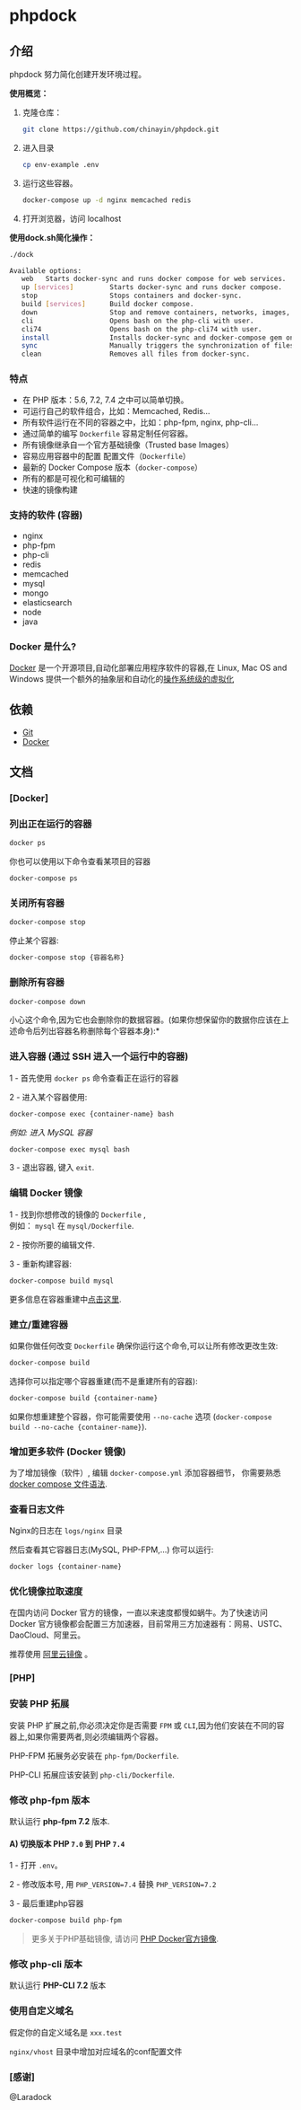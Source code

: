 # phpdock

<a name="Intro"></a>

## 介绍

phpdock 努力简化创建开发环境过程。

**使用概览：**

1. 克隆仓库：
    ```bash
    git clone https://github.com/chinayin/phpdock.git
    ```

2. 进入目录
    ```bash
    cp env-example .env
    ```

3. 运行这些容器。
    ```bash
    docker-compose up -d nginx memcached redis
    ```

4. 打开浏览器，访问 localhost

**使用dock.sh简化操作：**

```bash
./dock

Available options:
   web   Starts docker-sync and runs docker compose for web services.
   up [services]         Starts docker-sync and runs docker compose.
   stop                  Stops containers and docker-sync.
   build [services]      Build docker compose.
   down                  Stop and remove containers, networks, images, and volumes and docker-sync.
   cli                   Opens bash on the php-cli with user.
   cli74                 Opens bash on the php-cli74 with user.
   install               Installs docker-sync and docker-compose gem on the host machine.
   sync                  Manually triggers the synchronization of files.
   clean                 Removes all files from docker-sync.

```

<a name="features"></a>

### 特点

- 在 PHP 版本：5.6, 7.2, 7.4 之中可以简单切换。
- 可运行自己的软件组合，比如：Memcached, Redis...
- 所有软件运行在不同的容器之中，比如：php-fpm, nginx, php-cli...
- 通过简单的编写 `Dockerfile` 容易定制任何容器。
- 所有镜像继承自一个官方基础镜像（Trusted base Images）
- 容易应用容器中的配置 配置文件（`Dockerfile`）
- 最新的 Docker Compose 版本（`docker-compose`）
- 所有的都是可视化和可编辑的
- 快速的镜像构建

<a name="Supported-Containers"></a>

### 支持的软件 (容器)

- nginx
- php-fpm
- php-cli
- redis
- memcached
- mysql
- mongo
- elasticsearch
- node
- java

<a name="what-is-docker"></a>

### Docker 是什么?

[Docker](https://www.docker.com) 是一个开源项目,自动化部署应用程序软件的容器,在 Linux, Mac OS and Windows
提供一个额外的抽象层和自动化的[操作系统级的虚拟化](https://en.wikipedia.org/wiki/Operating-system-level_virtualization)

<a name="Requirements"></a>

## 依赖

- [Git](https://git-scm.com/downloads)
- [Docker](https://www.docker.com/products/docker/)

<a name="Documentation"></a>

## 文档

<a name="Docker"></a>

### [Docker]

<a name="List-current-running-Containers"></a>

### 列出正在运行的容器

```bash
docker ps
```

你也可以使用以下命令查看某项目的容器

```bash
docker-compose ps
```

<a name="Close-all-running-Containers"></a>

### 关闭所有容器

```bash
docker-compose stop
```

停止某个容器:

```bash
docker-compose stop {容器名称}
```

<a name="Delete-all-existing-Containers"></a>

### 删除所有容器

```bash
docker-compose down
```

小心这个命令,因为它也会删除你的数据容器。(如果你想保留你的数据你应该在上述命令后列出容器名称删除每个容器本身):*

<a name="Enter-Container"></a>

### 进入容器 (通过 SSH 进入一个运行中的容器)

1 - 首先使用 `docker ps` 命令查看正在运行的容器

2 - 进入某个容器使用:

```bash
docker-compose exec {container-name} bash
```

*例如: 进入 MySQL 容器*

```bash
docker-compose exec mysql bash
```

3 - 退出容器, 键入 `exit`.

<a name="Edit-a-Docker-Image"></a>

### 编辑 Docker 镜像

1 - 找到你想修改的镜像的 `Dockerfile` ,
<br>
例如： `mysql` 在 `mysql/Dockerfile`.

2 - 按你所要的编辑文件.

3 - 重新构建容器:

```bash
docker-compose build mysql
```

更多信息在容器重建中[点击这里](#Build-Re-build-Containers).

<a name="Build-Re-build-Containers"></a>

### 建立/重建容器

如果你做任何改变 `Dockerfile` 确保你运行这个命令,可以让所有修改更改生效:

```bash
docker-compose build
```

选择你可以指定哪个容器重建(而不是重建所有的容器):

```bash
docker-compose build {container-name}
```

如果你想重建整个容器，你可能需要使用 `--no-cache` 选项  (`docker-compose build --no-cache {container-name}`).

<a name="Add-Docker-Images"></a>

### 增加更多软件 (Docker 镜像)

为了增加镜像（软件）, 编辑 `docker-compose.yml` 添加容器细节，
你需要熟悉 [docker compose 文件语法](https://docs.docker.com/compose/compose-file/).

<a name="View-the-Log-files"></a>

### 查看日志文件

Nginx的日志在 `logs/nginx` 目录

然后查看其它容器日志(MySQL, PHP-FPM,...) 你可以运行:

```bash
docker logs {container-name}
```

### 优化镜像拉取速度

在国内访问 Docker 官方的镜像，一直以来速度都慢如蜗牛。为了快速访问 Docker 官方镜像都会配置三方加速器，目前常用三方加速器有：网易、USTC、DaoCloud、阿里云。

推荐使用 [阿里云镜像](https://cr.console.aliyun.com/) 。

<a name="PHP"></a>

### [PHP]

<a name="Install-PHP-Extensions"></a>

### 安装 PHP 拓展

安装 PHP 扩展之前,你必须决定你是否需要 `FPM` 或 `CLI`,因为他们安装在不同的容器上,如果你需要两者,则必须编辑两个容器。

PHP-FPM 拓展务必安装在 `php-fpm/Dockerfile`.

PHP-CLI 拓展应该安装到 `php-cli/Dockerfile`.

<a name="Change-the-PHP-FPM-Version"></a>

### 修改 php-fpm 版本

默认运行 **php-fpm 7.2** 版本.

#### A) 切换版本 PHP `7.0` 到 PHP `7.4`

1 - 打开 `.env`。

2 - 修改版本号, 用 `PHP_VERSION=7.4` 替换 `PHP_VERSION=7.2`

3 - 最后重建php容器

```bash
docker-compose build php-fpm
```

> 更多关于PHP基础镜像, 请访问 [PHP Docker官方镜像](https://hub.docker.com/_/php/).


<a name="Change-the-PHP-CLI-Version"></a>

### 修改 php-cli 版本

默认运行 **PHP-CLI 7.2** 版本

<a name="Use-custom-Domain"></a>

### 使用自定义域名

假定你的自定义域名是 `xxx.test`

`nginx/vhost` 目录中增加对应域名的conf配置文件

<a name="Thanks"></a>

### [感谢]

@Laradock
